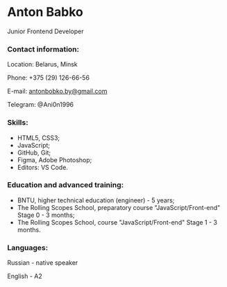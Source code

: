 # **Anton Babko**
Junior Frontend Developer
### Contact information:

Location: Belarus, Minsk

Phone: +375 (29) 126-66-56

E-mail: antonbobko.by@gmail.com

Telegram: @Ani0n1996

### Skills:
- HTML5, CSS3;
- JavaScript;
- GitHub, Git;
- Figma, Adobe Photoshop;
- Editors: VS Code.

### Education and advanced training:
- BNTU, higher technical education (engineer) - 5 years;
- The Rolling Scopes School, preparatory course "JavaScript/Front-end" Stage 0 - 3 months;
- The Rolling Scopes School, course "JavaScript/Front-end" Stage 1 - 3 months.

### Languages:
Russian - native speaker

English - A2